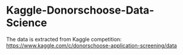 # Kaggle-Donorschoose-Data-Science
The data is extracted from Kaggle competition:  https://www.kaggle.com/c/donorschoose-application-screening/data
